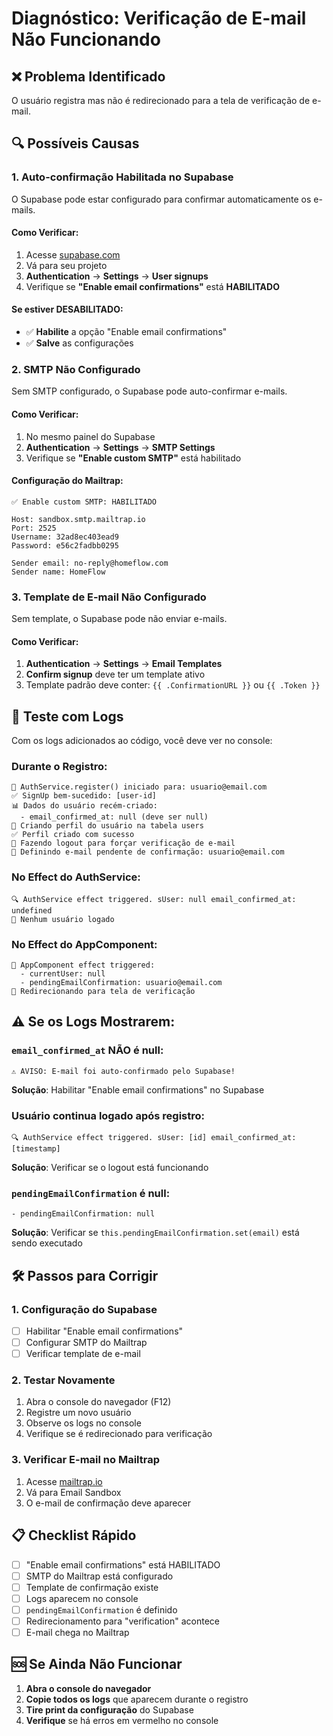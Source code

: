 # Diagnóstico: Verificação de E-mail Não Funcionando

## ❌ Problema Identificado

O usuário registra mas não é redirecionado para a tela de verificação de e-mail.

## 🔍 Possíveis Causas

### 1. **Auto-confirmação Habilitada no Supabase**

O Supabase pode estar configurado para confirmar automaticamente os e-mails.

#### Como Verificar:

1. Acesse [supabase.com](https://supabase.com)
2. Vá para seu projeto
3. **Authentication** → **Settings** → **User signups**
4. Verifique se **"Enable email confirmations"** está **HABILITADO**

#### Se estiver DESABILITADO:

- ✅ **Habilite** a opção "Enable email confirmations"
- ✅ **Salve** as configurações

### 2. **SMTP Não Configurado**

Sem SMTP configurado, o Supabase pode auto-confirmar e-mails.

#### Como Verificar:

1. No mesmo painel do Supabase
2. **Authentication** → **Settings** → **SMTP Settings**
3. Verifique se **"Enable custom SMTP"** está habilitado

#### Configuração do Mailtrap:

```
✅ Enable custom SMTP: HABILITADO

Host: sandbox.smtp.mailtrap.io
Port: 2525
Username: 32ad8ec403ead9
Password: e56c2fadbb0295

Sender email: no-reply@homeflow.com
Sender name: HomeFlow
```

### 3. **Template de E-mail Não Configurado**

Sem template, o Supabase pode não enviar e-mails.

#### Como Verificar:

1. **Authentication** → **Settings** → **Email Templates**
2. **Confirm signup** deve ter um template ativo
3. Template padrão deve conter: `{{ .ConfirmationURL }}` ou `{{ .Token }}`

## 🧪 Teste com Logs

Com os logs adicionados ao código, você deve ver no console:

### Durante o Registro:

```
🚀 AuthService.register() iniciado para: usuario@email.com
✅ SignUp bem-sucedido: [user-id]
📊 Dados do usuário recém-criado:
  - email_confirmed_at: null (deve ser null)
📝 Criando perfil do usuário na tabela users
✅ Perfil criado com sucesso
🚪 Fazendo logout para forçar verificação de e-mail
📧 Definindo e-mail pendente de confirmação: usuario@email.com
```

### No Effect do AuthService:

```
🔍 AuthService effect triggered. sUser: null email_confirmed_at: undefined
👤 Nenhum usuário logado
```

### No Effect do AppComponent:

```
🎯 AppComponent effect triggered:
  - currentUser: null
  - pendingEmailConfirmation: usuario@email.com
📧 Redirecionando para tela de verificação
```

## ⚠️ Se os Logs Mostrarem:

### `email_confirmed_at` NÃO é null:

```
⚠️ AVISO: E-mail foi auto-confirmado pelo Supabase!
```

**Solução**: Habilitar "Enable email confirmations" no Supabase

### Usuário continua logado após registro:

```
🔍 AuthService effect triggered. sUser: [id] email_confirmed_at: [timestamp]
```

**Solução**: Verificar se o logout está funcionando

### `pendingEmailConfirmation` é null:

```
- pendingEmailConfirmation: null
```

**Solução**: Verificar se `this.pendingEmailConfirmation.set(email)` está sendo executado

## 🛠️ Passos para Corrigir

### 1. **Configuração do Supabase**

- [ ] Habilitar "Enable email confirmations"
- [ ] Configurar SMTP do Mailtrap
- [ ] Verificar template de e-mail

### 2. **Testar Novamente**

1. Abra o console do navegador (F12)
2. Registre um novo usuário
3. Observe os logs no console
4. Verifique se é redirecionado para verificação

### 3. **Verificar E-mail no Mailtrap**

1. Acesse [mailtrap.io](https://mailtrap.io)
2. Vá para Email Sandbox
3. O e-mail de confirmação deve aparecer

## 📋 Checklist Rápido

- [ ] "Enable email confirmations" está HABILITADO
- [ ] SMTP do Mailtrap está configurado
- [ ] Template de confirmação existe
- [ ] Logs aparecem no console
- [ ] `pendingEmailConfirmation` é definido
- [ ] Redirecionamento para "verification" acontece
- [ ] E-mail chega no Mailtrap

## 🆘 Se Ainda Não Funcionar

1. **Abra o console do navegador**
2. **Copie todos os logs** que aparecem durante o registro
3. **Tire print da configuração** do Supabase
4. **Verifique** se há erros em vermelho no console
